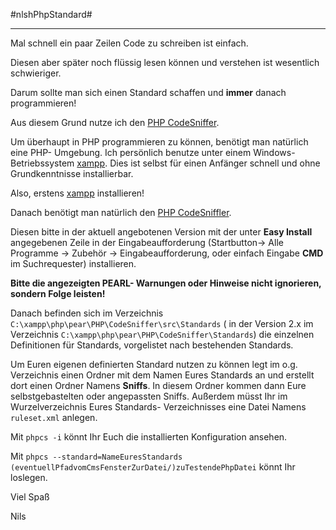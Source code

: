 #nlshPhpStandard#

----------

Mal schnell ein paar Zeilen Code zu schreiben ist einfach.

Diesen aber später noch flüssig lesen können und verstehen ist wesentlich schwieriger.

Darum sollte man sich einen Standard schaffen und **immer** danach programmieren!

Aus diesem Grund nutze ich den [PHP CodeSniffer](http://pear.php.net/package/PHP_CodeSniffer/download "PHP CodeSniffler").

Um überhaupt in PHP programmieren zu können, benötigt man natürlich eine PHP- Umgebung. Ich persönlich benutze unter einem Windows- Betriebssystem [xampp](https://www.apachefriends.org/de/index.html "xampp"). Dies ist selbst für einen Anfänger schnell und ohne Grundkenntnisse installierbar.

Also, erstens [xampp](https://www.apachefriends.org/de/index.html "xampp") installieren!

Danach benötigt man natürlich den [PHP CodeSniffler](http://pear.php.net/package/PHP_CodeSniffer/download "PHP CodeSniffler").

Diesen bitte in der aktuell angebotenen Version mit der unter **Easy Install** angegebenen Zeile in der Eingabeaufforderung (Startbutton-> Alle Programme -> Zubehör -> Eingabeaufforderung, oder einfach Eingabe **CMD** im Suchrequester) installieren.

**Bitte die angezeigten PEARL- Warnungen oder Hinweise nicht ignorieren, sondern Folge leisten!**

Danach befinden sich im Verzeichnis  `C:\xampp\php\pear\PHP\CodeSniffer\src\Standards` ( in der Version 2.x im Verzeichnis `C:\xampp\php\pear\PHP\CodeSniffer\Standards`) die einzelnen Definitionen für Standards, vorgelistet nach bestehenden Standards.

Um Euren eigenen definierten Standard nutzen zu können legt im o.g. Verzeichnis einen Ordner mit dem Namen Eures Standards an und erstellt dort einen Ordner Namens **Sniffs**. In diesem Ordner kommen dann Eure selbstgebastelten oder angepassten Sniffs. Außerdem müsst Ihr im Wurzelverzeichnis Eures Standards- Verzeichnisses eine Datei Namens `ruleset.xml` anlegen.

Mit `phpcs -i` könnt Ihr Euch die installierten Konfiguration ansehen.

Mit `phpcs --standard=NameEuresStandards (eventuellPfadvomCmsFensterZurDatei/)zuTestendePhpDatei` könnt Ihr loslegen.

Viel Spaß

Nils



